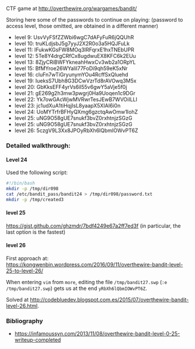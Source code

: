 CTF game at http://overthewire.org/wargames/bandit/

Storing here some of the passwords to continue on playing:
(password to access level, those omitted, are obtained in a different manner)
- level 9: UsvVyFSfZZWbi6wgC7dAFyFuR6jQQUhR
- level 10: truKLdjsbJ5g7yyJ2X2R0o3a5HQJFuLk
- level 11: IFukwKGsFW8MOq3IRFqrxE1hxTNEbUPR
- level 12: 5Te8Y4drgCRfCx8ugdwuEX8KFC6k2EUu
- level 13: 8ZjyCRiBWFYkneahHwxCv3wb2a1ORpYL
- level 15: BfMYroe26WYalil77FoDi9qh59eK5xNr
- level 16: cluFn7wTiGryunymYOu4RcffSxQluehd
- level 19: IueksS7Ubh8G3DCwVzrTd8rAVOwq3M5x
- level 20: GbKksEFF4yrVs6il55v6gwY5aVje5f0j
- level 21: gE269g2h3mw3pwgrj0Ha9Uoqen1c9DGr
- level 22: Yk7owGAcWjwMVRwrTesJEwB7WVOiILLI
- level 23: jc1udXuA1tiHqjIsL8yaapX5XIAI6i0n
- level 24: UoMYTrfrBFHyQXmg6gzctqAwOmw1IohZ
- level 25: uNG9O58gUE7snukf3bvZ0rxhtnjzSGzG
- level 25: uNG9O58gUE7snukf3bvZ0rxhtnjzSGzG
- level 26: 5czgV9L3Xx8JPOyRbXh6lQbmIOWvPT6Z

### Detailed walkthrough:

#### Level 24
Used the following script:
```bash
#!/bin/bash
mkdir -p /tmp/dir098
cat /etc/bandit_pass/bandit24 > /tmp/dir098/password.txt
mkdir -p /tmp/created3
```

#### level 25
https://gist.github.com/ghzmdr/7bdf4249e67a2ff7ed3f (in particular, the last option is the fastest)


#### level 26
First approach at:
https://kongwenbin.wordpress.com/2016/09/11/overthewire-bandit-level-25-to-level-26/

When entering `vim` from `more`, editing the file `/tmp/bandit27.swp` (`:e /tmp/bandit27.swp`) gets us at the end
`yRbXh6lQbmIOWvPT6Z`.

Solved at http://codebluedev.blogspot.com.es/2015/07/overthewire-bandit-level-26.html.

### Bibliography
- https://infamoussyn.com/2013/11/08/overthewire-bandit-level-0-25-writeup-completed
